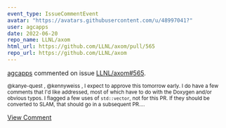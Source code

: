 ```yaml
---
event_type: IssueCommentEvent
avatar: "https://avatars.githubusercontent.com/u/48997041?"
user: agcapps
date: 2022-06-20
repo_name: LLNL/axom
html_url: https://github.com/LLNL/axom/pull/565
repo_url: https://github.com/LLNL/axom
---
```


<a href='https://github.com/agcapps' target='_blank'>agcapps</a> commented on issue <a href='https://github.com/LLNL/axom/pull/565' target='_blank'>LLNL/axom#565</a>.

<small>@kanye-quest , @kennyweiss , I expect to approve this tomorrow early.  I do have a few comments that I'd like addressed, most of which have to do with the Doxygen and/or obvious typos.  I flagged a few uses of `std::vector`, not for this PR.  If they should be converted to SLAM, that should go in a subsequent PR....</small>

<a href='https://github.com/LLNL/axom/pull/565' target='_blank'>View Comment</a>